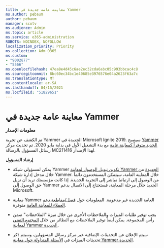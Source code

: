 ```yaml
---
title: معاينة عامة جديدة في Yammer
ms.author: pebaum
author: pebaum
manager: scotv
ms.audience: Admin
ms.topic: article
ms.service: o365-administration
ROBOTS: NOINDEX, NOFOLLOW
localization_priority: Priority
ms.collection: Adm_O365
ms.custom:
- "9002877"
- "5566"
ms.openlocfilehash: 47ea8e4d45c6ae2ec32cda6abc05c993bbcac4c8
ms.sourcegitcommit: 8bc60ec34bc1e40685e3976576e04a2623f63a7c
ms.translationtype: MT
ms.contentlocale: ar-SA
ms.lasthandoff: 04/15/2021
ms.locfileid: "51829651"
---
```

# <a name="new-yammer-public-preview"></a>معاينة عامة جديدة في Yammer

**معلومات الإصدار**

تم الكشف عن تجربة Yammer الجديدة في Microsoft Ignite 2019. سيصبح [Yammer الجديد متوفراً كمعاينة عامة](https://docs.microsoft.com/yammer/get-started-with-yammer/newyammer-faq) مع بدء التشغيل الأول في بداية مايو 2020. تم تحديث مركز رسائل المسؤول بالرسالة MC211416 لهذا الإصدار.

**إرشاد المسؤول**

- يمكن لمسؤولي شبكة Yammer [تكوين تبديل الوصول لمعاينة Yammer الجديدة](https://docs.microsoft.com/yammer/get-started-with-yammer/administrative-settings-opt-in-newyammer) من خلال مدخل إدارة شبكة Yammer. خلال المعاينة العامة، سيتمكن المستخدمون دائماً من الوصول إلى ارتباط مباشر إلى التجربة الجديدة. إذا كانت مؤسستك تريد أن تزيل حق الوصول إلى Yammer الجديد خلال مرحلة المعاينة، فستحتاج إلى الاتصال بدعم Microsoft.

- معاينة Yammer العامة الجديدة غير مدعومة. المعلومات حول [فصل/مقاطعة دعم العملاء للمعاينة العامة](https://docs.microsoft.com/yammer/get-started-with-yammer/newyammer-faq#yammer-preview-customer-support) متوفرة.

- يجب توفير طلبات الميزات والملاحظات الأخرى من خلال ميزة "الملاحظات" ضمن رأس المجموعة. يمكن أيضاً توفير الملاحظات مع النظائر من خلال [المجتمع التقني لمعاينة Yammer الجديدة](https://techcommunity.microsoft.com/t5/new-yammer-preview/bd-p/NewYammerPreview).

- سيتم الإعلان عن التحديثات الإضافية عبر مركز رسائل المسؤولين، وسيتم ذكر تحديثات الميزات في [الأسئلة المتداولة حول معاينة Yammer الجديدة](https://docs.microsoft.com/yammer/get-started-with-yammer/newyammer-faq).
